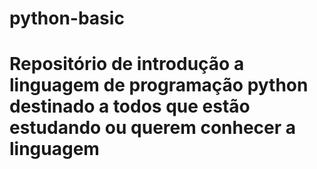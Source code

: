 # python-basic
# Repositório de introdução a linguagem de programação python destinado a todos que estão estudando ou querem conhecer a linguagem

